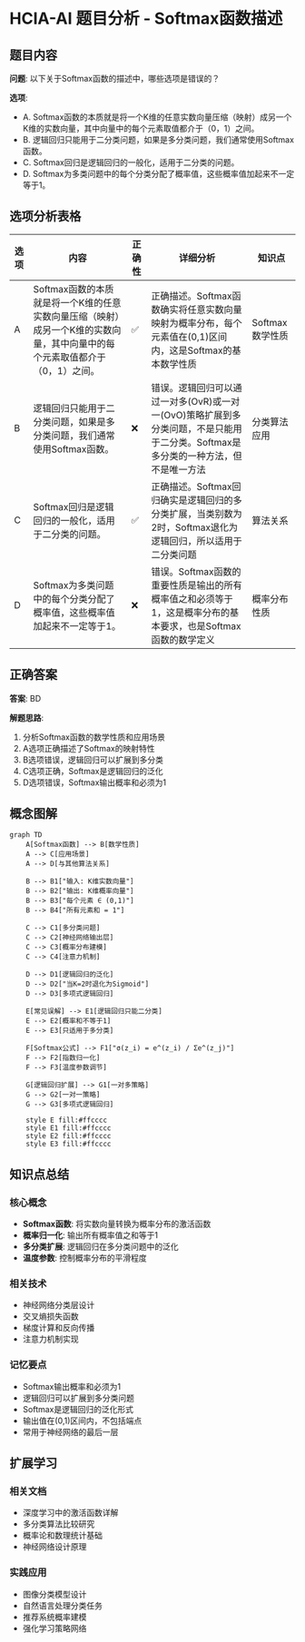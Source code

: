 # HCIA-AI 题目分析 - Softmax函数描述

## 题目内容

**问题**: 以下关于Softmax函数的描述中，哪些选项是错误的？

**选项**:
- A. Softmax函数的本质就是将一个K维的任意实数向量压缩（映射）成另一个K维的实数向量，其中向量中的每个元素取值都介于（0，1）之间。
- B. 逻辑回归只能用于二分类问题，如果是多分类问题，我们通常使用Softmax函数。
- C. Softmax回归是逻辑回归的一般化，适用于二分类的问题。
- D. Softmax为多类问题中的每个分类分配了概率值，这些概率值加起来不一定等于1。

## 选项分析表格

| 选项 | 内容 | 正确性 | 详细分析 | 知识点 |
|------|------|--------|----------|--------|
| A | Softmax函数的本质就是将一个K维的任意实数向量压缩（映射）成另一个K维的实数向量，其中向量中的每个元素取值都介于（0，1）之间。 | ✅ | 正确描述。Softmax函数确实将任意实数向量映射为概率分布，每个元素值在(0,1)区间内，这是Softmax的基本数学性质 | Softmax数学性质 |
| B | 逻辑回归只能用于二分类问题，如果是多分类问题，我们通常使用Softmax函数。 | ❌ | 错误。逻辑回归可以通过一对多(OvR)或一对一(OvO)策略扩展到多分类问题，不是只能用于二分类。Softmax是多分类的一种方法，但不是唯一方法 | 分类算法应用 |
| C | Softmax回归是逻辑回归的一般化，适用于二分类的问题。 | ✅ | 正确描述。Softmax回归确实是逻辑回归的多分类扩展，当类别数为2时，Softmax退化为逻辑回归，所以适用于二分类问题 | 算法关系 |
| D | Softmax为多类问题中的每个分类分配了概率值，这些概率值加起来不一定等于1。 | ❌ | 错误。Softmax函数的重要性质是输出的所有概率值之和必须等于1，这是概率分布的基本要求，也是Softmax函数的数学定义 | 概率分布性质 |

## 正确答案
**答案**: BD

**解题思路**: 
1. 分析Softmax函数的数学性质和应用场景
2. A选项正确描述了Softmax的映射特性
3. B选项错误，逻辑回归可以扩展到多分类
4. C选项正确，Softmax是逻辑回归的泛化
5. D选项错误，Softmax输出概率和必须为1

## 概念图解

```mermaid
graph TD
    A[Softmax函数] --> B[数学性质]
    A --> C[应用场景]
    A --> D[与其他算法关系]
    
    B --> B1["输入: K维实数向量"]
    B --> B2["输出: K维概率向量"]
    B --> B3["每个元素 ∈ (0,1)"]
    B --> B4["所有元素和 = 1"]
    
    C --> C1[多分类问题]
    C --> C2[神经网络输出层]
    C --> C3[概率分布建模]
    C --> C4[注意力机制]
    
    D --> D1[逻辑回归的泛化]
    D --> D2["当K=2时退化为Sigmoid"]
    D --> D3[多项式逻辑回归]
    
    E[常见误解] --> E1[逻辑回归只能二分类]
    E --> E2[概率和不等于1]
    E --> E3[只适用于多分类]
    
    F[Softmax公式] --> F1["σ(z_i) = e^(z_i) / Σe^(z_j)"]
    F --> F2[指数归一化]
    F --> F3[温度参数调节]
    
    G[逻辑回归扩展] --> G1[一对多策略]
    G --> G2[一对一策略]
    G --> G3[多项式逻辑回归]
    
    style E fill:#ffcccc
    style E1 fill:#ffcccc
    style E2 fill:#ffcccc
    style E3 fill:#ffcccc
```

## 知识点总结

### 核心概念
- **Softmax函数**: 将实数向量转换为概率分布的激活函数
- **概率归一化**: 输出所有概率值之和等于1
- **多分类扩展**: 逻辑回归在多分类问题中的泛化
- **温度参数**: 控制概率分布的平滑程度

### 相关技术
- 神经网络分类层设计
- 交叉熵损失函数
- 梯度计算和反向传播
- 注意力机制实现

### 记忆要点
- Softmax输出概率和必须为1
- 逻辑回归可以扩展到多分类问题
- Softmax是逻辑回归的泛化形式
- 输出值在(0,1)区间内，不包括端点
- 常用于神经网络的最后一层

## 扩展学习

### 相关文档
- 深度学习中的激活函数详解
- 多分类算法比较研究
- 概率论和数理统计基础
- 神经网络设计原理

### 实践应用
- 图像分类模型设计
- 自然语言处理分类任务
- 推荐系统概率建模
- 强化学习策略网络
